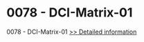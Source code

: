 # 0078 - DCI-Matrix-01
0078 - DCI-Matrix-01
[>> Detailed information](https://secure.shareit.com/shareit/product.html?productid=300951618&affiliateid=200057808)